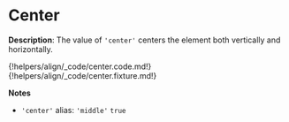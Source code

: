 # Center

__Description__: The value of `'center'` centers the element both vertically and horizontally.

{!helpers/align/_code/center.code.md!}
{!helpers/align/_code/center.fixture.md!}

__Notes__

+ `'center'` alias: `'middle'` <span data-nbsp="3"></span> `true`

<div class="cf"></div>
<div class="end"></div>

